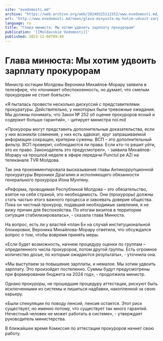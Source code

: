 ```yaml
---
site: "evedomosti.md"
archive: "https://web.archive.org/web/20240325112352/www.evedomosti.md/news/glava-minyusta-my-hotim-udvoit-zarplatu-prokuroram"
url: "http://www.evedomosti.md/news/glava-minyusta-my-hotim-udvoit-zarplatu-prokuroram"
language: ru
title: "Глава минюста: Мы хотим удвоить зарплату прокурорам"
publication: '[[Moldavskie Vedomosti]]'
published: 2023-12-04T09:48
---
```


# Глава минюста: Мы хотим удвоить зарплату прокурорам

Министр юстиции Молдовы Вероника Михайлов-Морару заявила в телеэфире, что «понимает обеспокоенность, но думает, что смелым прокурорам не стоит бояться».

«Я пыталась провести несколько дискуссий с представителями прокуратуры. Действительно, у некоторых были тревожные ожидания. Мы должны понимать, что Закон № 252 об оценке прокуроров ясный и содержит больше гарантий», - цитирует министра noi.md

«Прокуроры могут представить дополнительные доказательства, если у них возникли сомнения, у них есть адвокат, круг запрашиваемой информации сокращен, критерии сужены. ВСП – это дополнительный фильтр. ВСП проверит, соблюдаются ли права. Если кто-то решит уйти, это их право. Законодатель это предусмотрел», - заявила Михайлов-Морару на прошлой неделе в эфире передачи Punctul pe AZi на телеканале TVR Молдова.

Так она прокомментировала высказывания главы Антикоррупционной прокуратуры Вероники Драгалин и исполняющего обязанности генерального прокурора Иона Мунтяну.

«Реформа, проводимая Республикой Молдова – это обязательство, взятое на себя страной, это необходимость. Они (прокуроры) должны стать частью этого важного процесса и завоевать доверие общества. Пока он честный прокурор, подавший необходимые заявления, я не вижу причин для беспокойства. По итогам визитов в территории ситуация стабилизировалась», - сказала глава Минюста.

На вопрос, есть ли у властей «план Б» на случай институциональной блокировки, Вероника Михайлова-Морару ответила, что обсуждался вопрос о том, чтобы вовремя принять меры.

«Если будет возможность, начнем процедуру оценки по группам – определенного числа прокуроров, потом другой группы. Есть огромное количество досье, по которым ожидаются результаты», - уточнила она.

«Мы выступаем за повышение зарплаты, и немалое. Мы хотим удвоить зарплату. Это произойдет постепенно. Суммы будут предусмотрены при формировании бюджета на 2024 год», - продолжила министр.

Однако прокуроры, не прошедшие процедуру аттестации, рискуют быть исключенными из системы и лишиться надбавки, накопленной за свою карьеру.

«Были спекуляции по поводу пенсий, пенсия остается. Этот риск существует, но именно потому, что существует так много гарантий. Нечестный человек не может работать в системе», - утверждает руководитель министерства.

В ближайшее время Комиссия по аттестации прокуроров начнет свою работу.